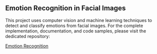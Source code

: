 ## Emotion Recognition in Facial Images

This project uses computer vision and machine learning techniques to detect and classify emotions from facial images. For the complete implementation, documentation, and code samples, please visit the dedicated repository:

[Emotion Recognition](https://github.com/ImranNawar/emotion-recognition)